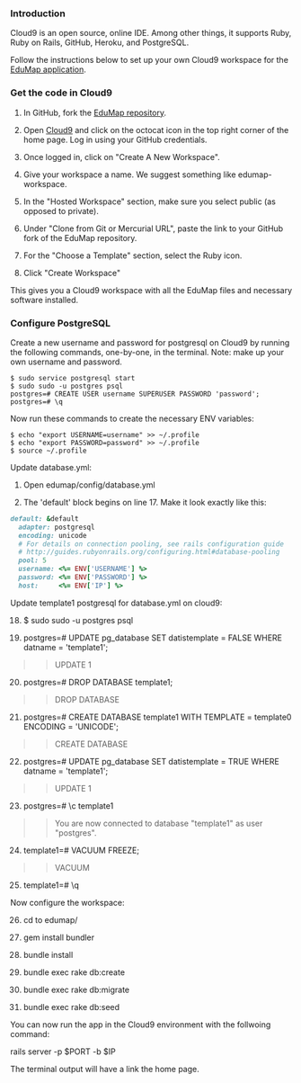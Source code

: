 ### Introduction

Cloud9 is an open source, online IDE. Among other things, it supports Ruby, Ruby on Rails, 
GitHub, Heroku, and PostgreSQL. 

Follow the instructions below to set up your own Cloud9 workspace for the [EduMap application](https://edumap2.herokuapp.com). 

### Get the code in Cloud9

1. In GitHub, fork the [EduMap repository](https://github.com/andyras/edumap).

2. Open [Cloud9](https://c9.io) and click on the octocat icon in the top right corner of the home page. Log in using your GitHub credentials.  

3. Once logged in, click on "Create A New Workspace". 

4. Give your workspace a name. We suggest something like edumap-workspace. 

5. In the "Hosted Workspace" section, make sure you select public (as opposed to private).

6. Under "Clone from Git or Mercurial URL", paste the link to your GitHub fork of the EduMap repository.

7. For the "Choose a Template" section, select the Ruby icon. 

8. Click "Create Workspace"

This gives you a Cloud9 workspace with all the EduMap files and necessary software installed. 

### Configure PostgreSQL

Create a new username and password for postgresql on Cloud9 by running the following commands, 
one-by-one, in the terminal. Note: make up your own username and password.

```
$ sudo service postgresql start
$ sudo sudo -u postgres psql
postgres=# CREATE USER username SUPERUSER PASSWORD 'password';
postgres=# \q
```
Now run these commands to create the necessary ENV variables:

```
$ echo "export USERNAME=username" >> ~/.profile
$ echo "export PASSWORD=password" >> ~/.profile
$ source ~/.profile
```

Update database.yml: 

1. Open edumap/config/database.yml

2. The 'default' block begins on line 17. Make it look exactly like this:

```ruby
default: &default
  adapter: postgresql
  encoding: unicode
  # For details on connection pooling, see rails configuration guide
  # http://guides.rubyonrails.org/configuring.html#database-pooling
  pool: 5
  username: <%= ENV['USERNAME'] %>
  password: <%= ENV['PASSWORD'] %>
  host:     <%= ENV['IP'] %>
```

Update template1 postgresql for database.yml on cloud9:

18. $ sudo sudo -u postgres psql

19. postgres=# UPDATE pg_database SET datistemplate = FALSE WHERE datname = 'template1';
>> UPDATE 1

20. postgres=# DROP DATABASE template1;
>> DROP DATABASE

21. postgres=# CREATE DATABASE template1 WITH TEMPLATE = template0 ENCODING = 'UNICODE';
>> CREATE DATABASE

22. postgres=# UPDATE pg_database SET datistemplate = TRUE WHERE datname = 'template1';
>> UPDATE 1

23. postgres=# \c template1
>> You are now connected to database "template1" as user "postgres".

24. template1=# VACUUM FREEZE;
>> VACUUM

25. template1=# \q

Now configure the workspace:

26. cd to edumap/

27. gem install bundler

28. bundle install

29. bundle exec rake db:create

30. bundle exec rake db:migrate

31. bundle exec rake db:seed

You can now run the app in the Cloud9 environment with the follwoing command:

rails server -p $PORT -b $IP

The terminal output will have a link the home page. 



